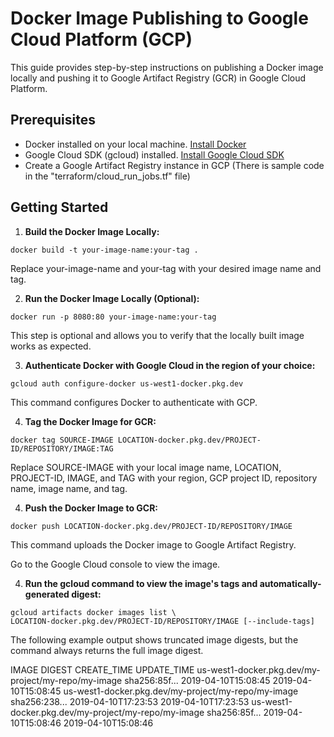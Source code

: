 # Docker Image Publishing to Google Cloud Platform (GCP)

This guide provides step-by-step instructions on publishing a Docker image locally and pushing it to Google Artifact Registry (GCR) in Google Cloud Platform.

## Prerequisites

- Docker installed on your local machine. [Install Docker](https://docs.docker.com/get-docker/)
- Google Cloud SDK (gcloud) installed. [Install Google Cloud SDK](https://cloud.google.com/sdk/docs/install)
- Create a Google Artifact Registry instance in GCP (There is sample code in the "terraform/cloud_run_jobs.tf" file)

## Getting Started

1. **Build the Docker Image Locally:**
```
docker build -t your-image-name:your-tag .
```

Replace your-image-name and your-tag with your desired image name and tag.

2. **Run the Docker Image Locally (Optional):**
```
docker run -p 8080:80 your-image-name:your-tag
```
This step is optional and allows you to verify that the locally built image works as expected.

3. **Authenticate Docker with Google Cloud in the region of your choice:**

```
gcloud auth configure-docker us-west1-docker.pkg.dev
```
This command configures Docker to authenticate with GCP.

4. **Tag the Docker Image for GCR:**

```
docker tag SOURCE-IMAGE LOCATION-docker.pkg.dev/PROJECT-ID/REPOSITORY/IMAGE:TAG
```

Replace SOURCE-IMAGE with your local image name, LOCATION, PROJECT-ID, IMAGE, and TAG with your region, GCP project ID, repository name, image name, and tag.

4. **Push the Docker Image to GCR:**

```
docker push LOCATION-docker.pkg.dev/PROJECT-ID/REPOSITORY/IMAGE
```

This command uploads the Docker image to Google Artifact Registry.

Go to the Google Cloud console to view the image.

4. **Run the gcloud command to view the image's tags and automatically-generated digest:**

```
gcloud artifacts docker images list \
LOCATION-docker.pkg.dev/PROJECT-ID/REPOSITORY/IMAGE [--include-tags]
```

The following example output shows truncated image digests, but the command always returns the full image digest.


 IMAGE                                                 DIGEST         CREATE_TIME          UPDATE_TIME
  us-west1-docker.pkg.dev/my-project/my-repo/my-image  sha256:85f...  2019-04-10T15:08:45  2019-04-10T15:08:45
  us-west1-docker.pkg.dev/my-project/my-repo/my-image  sha256:238...  2019-04-10T17:23:53  2019-04-10T17:23:53
  us-west1-docker.pkg.dev/my-project/my-repo/my-image  sha256:85f...  2019-04-10T15:08:46  2019-04-10T15:08:46

